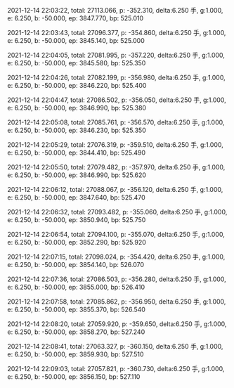 2021-12-14 22:03:22, total: 27113.066, p: -352.310, delta:6.250 手, g:1.000, e: 6.250, b: -50.000, ep: 3847.770, bp: 525.010

2021-12-14 22:03:43, total: 27096.377, p: -354.860, delta:6.250 手, g:1.000, e: 6.250, b: -50.000, ep: 3845.140, bp: 525.000

2021-12-14 22:04:05, total: 27081.995, p: -357.220, delta:6.250 手, g:1.000, e: 6.250, b: -50.000, ep: 3845.580, bp: 525.350

2021-12-14 22:04:26, total: 27082.199, p: -356.980, delta:6.250 手, g:1.000, e: 6.250, b: -50.000, ep: 3846.220, bp: 525.400

2021-12-14 22:04:47, total: 27086.502, p: -356.050, delta:6.250 手, g:1.000, e: 6.250, b: -50.000, ep: 3846.990, bp: 525.380

2021-12-14 22:05:08, total: 27085.761, p: -356.570, delta:6.250 手, g:1.000, e: 6.250, b: -50.000, ep: 3846.230, bp: 525.350

2021-12-14 22:05:29, total: 27076.319, p: -359.510, delta:6.250 手, g:1.000, e: 6.250, b: -50.000, ep: 3844.410, bp: 525.490

2021-12-14 22:05:50, total: 27079.482, p: -357.970, delta:6.250 手, g:1.000, e: 6.250, b: -50.000, ep: 3846.990, bp: 525.620

2021-12-14 22:06:12, total: 27088.067, p: -356.120, delta:6.250 手, g:1.000, e: 6.250, b: -50.000, ep: 3847.640, bp: 525.470

2021-12-14 22:06:32, total: 27093.482, p: -355.060, delta:6.250 手, g:1.000, e: 6.250, b: -50.000, ep: 3850.940, bp: 525.750

2021-12-14 22:06:54, total: 27094.100, p: -355.070, delta:6.250 手, g:1.000, e: 6.250, b: -50.000, ep: 3852.290, bp: 525.920

2021-12-14 22:07:15, total: 27098.024, p: -354.420, delta:6.250 手, g:1.000, e: 6.250, b: -50.000, ep: 3854.140, bp: 526.070

2021-12-14 22:07:36, total: 27086.503, p: -356.280, delta:6.250 手, g:1.000, e: 6.250, b: -50.000, ep: 3855.000, bp: 526.410

2021-12-14 22:07:58, total: 27085.862, p: -356.950, delta:6.250 手, g:1.000, e: 6.250, b: -50.000, ep: 3855.370, bp: 526.540

2021-12-14 22:08:20, total: 27059.920, p: -359.650, delta:6.250 手, g:1.000, e: 6.250, b: -50.000, ep: 3858.270, bp: 527.240

2021-12-14 22:08:41, total: 27063.327, p: -360.150, delta:6.250 手, g:1.000, e: 6.250, b: -50.000, ep: 3859.930, bp: 527.510

2021-12-14 22:09:03, total: 27057.821, p: -360.730, delta:6.250 手, g:1.000, e: 6.250, b: -50.000, ep: 3856.150, bp: 527.110